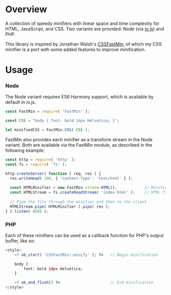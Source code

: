 # Overview

A collection of speedy minifiers with linear space and time complexity for HTML, JavaScript, and CSS.  Two variants are provided: Node (via [io.js](http://github.com/iojs/io.js)) and PHP.

This library is inspired by Jonathan Walsh's [CSSFastMin](http://git.io/FX_L3w), of which my CSS minifier is a port with some added features to improve minification.

# Usage

### Node

The Node variant requires ES6 Harmony support, which is available by default in io.js.

~~~JavaScript
const FastMin = require( 'FastMin' );

const CSS = "body { font: bold 14px Helvetica; }";

let minifiedCSS = FastMin.CSS( CSS );
~~~

FastMin also provides each minifier as a transform stream in the Node variant.  Both are available via the FastMin module, as described in the following example:

~~~JavaScript
const http = require( 'http' );
const fs = require( 'fs' );

http.createServer( function ( req, res ) {
  res.writeHead( 200, { 'Content-Type': 'text/html' } );
  
  const HTMLMinifier = new FastMin.stream.HTML();            // Minifier stream
  const HTMLStream = fs.createReadStream( 'index.html' );    // HTML file stream
  
  // Pipe the file through the minifier and then to the client
  HTMLStream.pipe( HTMLMinifier ).pipe( res );
} ).listen( 8888 );
~~~

### PHP

Each of these minifiers can be used as a callback function for PHP's output buffer, like so:

~~~PHP
<style>
	<? ob_start( 'CSSFastMin::minify' ); ?>   // Begin minification

	body {
	    font: bold 14px Helvetica;
	}

	<? ob_end_flush() ?>                      // End minification
</style>
~~~